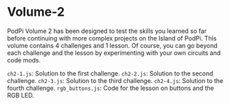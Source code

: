 # Volume-2
PodPi Volume 2 has been designed to test the skills you learned so far before continuing with more complex projects on the Island of PodPi.  This volume contains 4 challenges and 1 lesson. Of course, you can go beyond each challenge and the lesson by experimenting with your own circuits and code mods.

`ch2-1.js`: Solution to the first challenge.
`ch2-2.js`: Solution to the second challenge.
`ch2-3.js`: Solution to the third challenge.
`ch2-4.js`: Solution to the fourth challenge.
`rgb_buttons.js`: Code for the lesson on buttons and the RGB LED.
